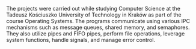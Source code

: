 
The projects were carried out while studying Computer Science at the Tadeusz Kościuszko University of Technology in Kraków as part of the course Operating Systems. The programs communicate using various IPC mechanisms such as message queues, shared memory, and semaphores. They also utilize pipes and FIFO pipes, perform file operations, leverage system functions, handle signals, and manage error control.
